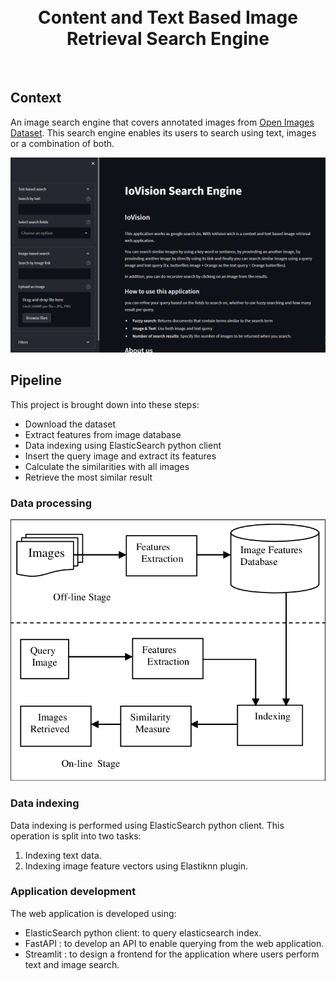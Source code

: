 <h1 style="text-align: center;">
  <br>
  Content and Text Based Image Retrieval Search Engine
</h1>

<br>

## Context
An image search engine that covers annotated images from [Open Images Dataset](https://storage.googleapis.com/openimages/web/index.html). This search engine enables its users to search using text, images or a combination of both.

![home page](images/home-page.png)

## Pipeline
This project is brought down into these steps:
- Download the dataset
- Extract features from image database
- Data indexing using ElasticSearch python client
- Insert the query image and extract its features
- Calculate the similarities with all images
- Retrieve the most similar result
### Data processing
![data processing pipeline](images/A-typical-Content-Based-Image-Retrieval-system.png)
### Data indexing
Data indexing is performed using ElasticSearch python client. This operation is split into two tasks:
1. Indexing text data.
2. Indexing image feature vectors using Elastiknn plugin.
### Application development
The web application is developed using:
- ElasticSearch python client: to query elasticsearch index.
- FastAPI : to develop an API to enable querying from the web application.
- Streamlit : to design a frontend for the application where users perform text and image search.


<!-- More about this process is available in this detailed [report](/docs). -->